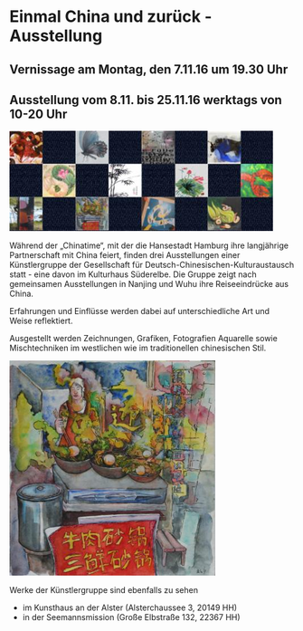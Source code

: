 # Einmal China und zurück - Ausstellung

## Vernissage am Montag, den 7.11.16 um 19.30 Uhr

## Ausstellung vom 8.11. bis 25.11.16 werktags von 10-20 Uhr

![](/img/wsb_466x202_presse+bild.jpg)

Während der „Chinatime“, mit der die Hansestadt Hamburg ihre langjährige
Partnerschaft mit China feiert, finden drei Ausstellungen einer
Künstlergruppe der Gesellschaft für Deutsch-Chinesischen-Kulturaustausch
statt - eine davon im Kulturhaus Süderelbe. Die Gruppe zeigt nach
gemeinsamen Ausstellungen in Nanjing und Wuhu ihre Reiseeindrücke aus
China.

Erfahrungen und Einflüsse werden dabei auf unterschiedliche Art und
Weise reflektiert.

Ausgestellt werden Zeichnungen, Grafiken, Fotografien Aquarelle sowie
Mischtechniken im westlichen wie im traditionellen chinesischen Stil.

![](/img/wsb_364x381_rindfleisch_im_wok+wendland+watercolor+40+x+40+cm+$282$29.jpg)

Werke der Künstlergruppe sind ebenfalls zu sehen

-   im Kunsthaus an der Alster (Alsterchaussee 3, 20149 HH)
-   in der Seemannsmission (Große Elbstraße 132, 22367 HH)

